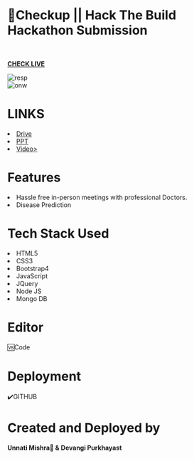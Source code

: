 #  📍Checkup || Hack The Build  Hackathon Submission

<br>


<b> <a href="http://pp0.xyz/doctorwebsite"> CHECK LIVE </a></b>
<br>

<img src="https://i.ibb.co/0q0HV7y/resp.png" alt="resp" border="0">
<br>
<img src="https://i.ibb.co/846MG9T/onw.png" alt="onw" border="0">

<br>
<h1>LINKS</h1>
<li><a href="http://pp0.xyz/htb-drive">Drive</a></li>
<li><a href="http://pp0.xyz/htb-ppt">PPT</a></li>
<li><a href="http://pp0.xyz/htb-video">Video></a></li>

<h1>Features</h1>

<li>Hassle free in-person meetings with professional Doctors.</li>
<li>Disease Prediction</li>

<h1>Tech Stack Used</h1>
<li>HTML5</li>
<li>CSS3</li>
<li>Bootstrap4</li>
<li>JavaScript</li>
<li>JQuery</li>
<li>Node JS</li>
<li>Mongo  DB</li>


<h1>Editor</h1>
🆚Code

<h1>Deployment</h1>✔️GITHUB

<h1>Created and Deployed by</h1>
  <b>Unnati Mishra🙎 & Devangi Purkhayast</b>
  <br><br>
